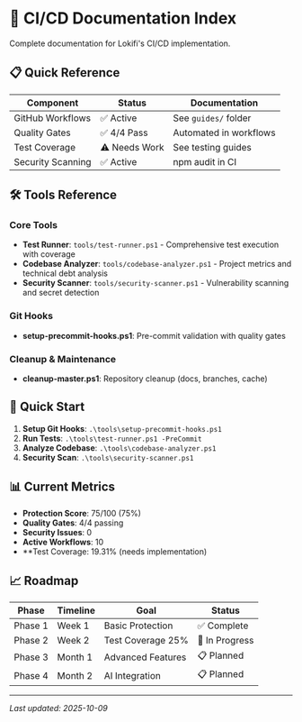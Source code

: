 # 🔄 CI/CD Documentation Index

Complete documentation for Lokifi's CI/CD implementation.

## 📋 Quick Reference

| Component | Status | Documentation |
|-----------|---------|---------------|
| GitHub Workflows | ✅ Active | See `guides/` folder |
| Quality Gates | ✅ 4/4 Pass | Automated in workflows |
| Test Coverage | ⚠️ Needs Work | See testing guides |
| Security Scanning | ✅ Active | npm audit in CI |

## 🛠️ Tools Reference

### Core Tools
- **Test Runner**: `tools/test-runner.ps1` - Comprehensive test execution with coverage
- **Codebase Analyzer**: `tools/codebase-analyzer.ps1` - Project metrics and technical debt analysis
- **Security Scanner**: `tools/security-scanner.ps1` - Vulnerability scanning and secret detection

### Git Hooks
- **setup-precommit-hooks.ps1**: Pre-commit validation with quality gates

### Cleanup & Maintenance
- **cleanup-master.ps1**: Repository cleanup (docs, branches, cache)

## 🚀 Quick Start

1. **Setup Git Hooks**: `.\tools\setup-precommit-hooks.ps1`
2. **Run Tests**: `.\tools\test-runner.ps1 -PreCommit`
3. **Analyze Codebase**: `.\tools\codebase-analyzer.ps1`
4. **Security Scan**: `.\tools\security-scanner.ps1`

## 📊 Current Metrics

- **Protection Score**: 75/100 (75%)
- **Quality Gates**: 4/4 passing
- **Security Issues**: 0
- **Active Workflows**: 10
- **Test Coverage: 19.31% (needs implementation)

## 📈 Roadmap

| Phase | Timeline | Goal | Status |
|-------|----------|------|--------|
| Phase 1 | Week 1 | Basic Protection | ✅ Complete |
| Phase 2 | Week 2 | Test Coverage 25% | 🔄 In Progress |
| Phase 3 | Month 1 | Advanced Features | 📋 Planned |
| Phase 4 | Month 2 | AI Integration | 📋 Planned |

---

*Last updated: 2025-10-09*
